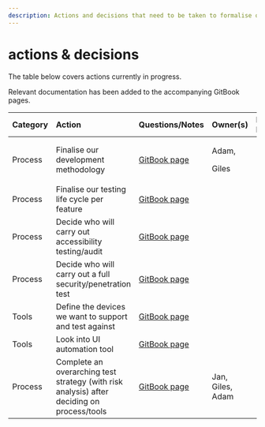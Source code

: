 ```yaml
---
description: Actions and decisions that need to be taken to formalise our QA process
---
```


# actions & decisions

The table below covers actions currently in progress.

Relevant documentation has been added to the accompanying GitBook pages.

<table>
  <thead>
    <tr>
      <th style="text-align:left">Category</th>
      <th style="text-align:left">Action</th>
      <th style="text-align:left">Questions/Notes</th>
      <th style="text-align:left">Owner(s)</th>
      <th style="text-align:left">Date Raised</th>
      <th style="text-align:left">Status</th>
    </tr>
  </thead>
  <tbody>
    <tr>
      <td style="text-align:left">Process</td>
      <td style="text-align:left">Finalise our development methodology</td>
      <td style="text-align:left"><a href="qa-process/testing-life-cycle.md">GitBook page</a>
      </td>
      <td style="text-align:left">
        <p>Adam,</p>
        <p>Giles</p>
      </td>
      <td style="text-align:left">15/12</td>
      <td style="text-align:left">In Progress</td>
    </tr>
    <tr>
      <td style="text-align:left">Process</td>
      <td style="text-align:left">Finalise our testing life cycle per feature</td>
      <td style="text-align:left"><a href="https://app.gitbook.com/@equalcare/s/the-platform/~/drafts/-MOaTfliunkF9lMOMBf2/quality-assurance-strategy/qa-process/methodology/@drafts">GitBook page</a>
      </td>
      <td style="text-align:left"></td>
      <td style="text-align:left"></td>
      <td style="text-align:left">In Progress</td>
    </tr>
    <tr>
      <td style="text-align:left">Process</td>
      <td style="text-align:left">Decide who will carry out accessibility testing/audit</td>
      <td style="text-align:left"><a href="testing-types/non-functional-testing/accessibility.md">GitBook page</a>
      </td>
      <td style="text-align:left"></td>
      <td style="text-align:left"></td>
      <td style="text-align:left">In Progress</td>
    </tr>
    <tr>
      <td style="text-align:left">Process</td>
      <td style="text-align:left">Decide who will carry out a full security/penetration test</td>
      <td style="text-align:left"><a href="testing-types/non-functional-testing/security.md">GitBook page</a>
      </td>
      <td style="text-align:left"></td>
      <td style="text-align:left"></td>
      <td style="text-align:left">In Progress</td>
    </tr>
    <tr>
      <td style="text-align:left">Tools</td>
      <td style="text-align:left">Define the devices we want to support and test against</td>
      <td style="text-align:left"><a href="testing-types/functional-testing/compatibility.md">GitBook page</a>
      </td>
      <td style="text-align:left"></td>
      <td style="text-align:left"></td>
      <td style="text-align:left">To start</td>
    </tr>
    <tr>
      <td style="text-align:left">Tools</td>
      <td style="text-align:left">Look into UI automation tool</td>
      <td style="text-align:left"><a href="testing-types/functional-testing/ui-automation.md">GitBook page</a>
      </td>
      <td style="text-align:left"></td>
      <td style="text-align:left"></td>
      <td style="text-align:left">To start</td>
    </tr>
    <tr>
      <td style="text-align:left">Process</td>
      <td style="text-align:left">Complete an overarching test strategy (with risk analysis) after deciding
        on process/tools</td>
      <td style="text-align:left"><a href="planning/test-plan.md">GitBook page</a>
      </td>
      <td style="text-align:left">Jan, Giles, Adam</td>
      <td style="text-align:left"></td>
      <td style="text-align:left">To start</td>
    </tr>
  </tbody>
</table>




